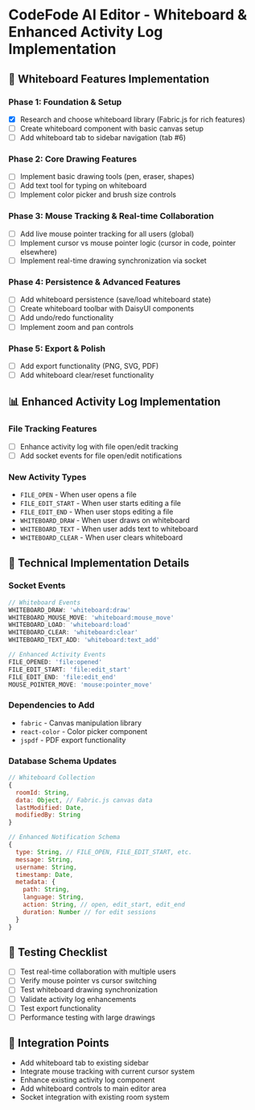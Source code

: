 # CodeFode AI Editor - Whiteboard & Enhanced Activity Log Implementation

## 🎨 Whiteboard Features Implementation

### Phase 1: Foundation & Setup
- [x] Research and choose whiteboard library (Fabric.js for rich features)
- [ ] Create whiteboard component with basic canvas setup
- [ ] Add whiteboard tab to sidebar navigation (tab #6)

### Phase 2: Core Drawing Features
- [ ] Implement basic drawing tools (pen, eraser, shapes)
- [ ] Add text tool for typing on whiteboard
- [ ] Implement color picker and brush size controls

### Phase 3: Mouse Tracking & Real-time Collaboration
- [ ] Add live mouse pointer tracking for all users (global)
- [ ] Implement cursor vs mouse pointer logic (cursor in code, pointer elsewhere)
- [ ] Implement real-time drawing synchronization via socket

### Phase 4: Persistence & Advanced Features
- [ ] Add whiteboard persistence (save/load whiteboard state)
- [ ] Create whiteboard toolbar with DaisyUI components
- [ ] Add undo/redo functionality
- [ ] Implement zoom and pan controls

### Phase 5: Export & Polish
- [ ] Add export functionality (PNG, SVG, PDF)
- [ ] Add whiteboard clear/reset functionality

## 📊 Enhanced Activity Log Implementation

### File Tracking Features
- [ ] Enhance activity log with file open/edit tracking
- [ ] Add socket events for file open/edit notifications

### New Activity Types
- `FILE_OPEN` - When user opens a file
- `FILE_EDIT_START` - When user starts editing a file
- `FILE_EDIT_END` - When user stops editing a file
- `WHITEBOARD_DRAW` - When user draws on whiteboard
- `WHITEBOARD_TEXT` - When user adds text to whiteboard
- `WHITEBOARD_CLEAR` - When user clears whiteboard

## 🔧 Technical Implementation Details

### Socket Events
```javascript
// Whiteboard Events
WHITEBOARD_DRAW: 'whiteboard:draw'
WHITEBOARD_MOUSE_MOVE: 'whiteboard:mouse_move'
WHITEBOARD_LOAD: 'whiteboard:load'
WHITEBOARD_CLEAR: 'whiteboard:clear'
WHITEBOARD_TEXT_ADD: 'whiteboard:text_add'

// Enhanced Activity Events
FILE_OPENED: 'file:opened'
FILE_EDIT_START: 'file:edit_start'
FILE_EDIT_END: 'file:edit_end'
MOUSE_POINTER_MOVE: 'mouse:pointer_move'
```

### Dependencies to Add
- `fabric` - Canvas manipulation library
- `react-color` - Color picker component
- `jspdf` - PDF export functionality

### Database Schema Updates
```javascript
// Whiteboard Collection
{
  roomId: String,
  data: Object, // Fabric.js canvas data
  lastModified: Date,
  modifiedBy: String
}

// Enhanced Notification Schema
{
  type: String, // FILE_OPEN, FILE_EDIT_START, etc.
  message: String,
  username: String,
  timestamp: Date,
  metadata: {
    path: String,
    language: String,
    action: String, // open, edit_start, edit_end
    duration: Number // for edit sessions
  }
}
```

## 🎯 Testing Checklist
- [ ] Test real-time collaboration with multiple users
- [ ] Verify mouse pointer vs cursor switching
- [ ] Test whiteboard drawing synchronization
- [ ] Validate activity log enhancements
- [ ] Test export functionality
- [ ] Performance testing with large drawings

## 🚀 Integration Points
- Add whiteboard tab to existing sidebar
- Integrate mouse tracking with current cursor system
- Enhance existing activity log component
- Add whiteboard controls to main editor area
- Socket integration with existing room system